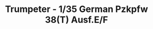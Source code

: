 ---
layout: product
title: "Trumpeter - 1/35 German Pzkpfw 38(T) Ausf.E/F"
price: "3600" 
desc: "N/A"
img_path: "/assets/img/TRU01577.jpg"
brand: "N/A"
available: true
special_offer: false
new: false
soon: false
cat: "010000"
subcat: "013400"
subsubcat: "0N/A"
sifra: "TRU01577"
popular: false
---
